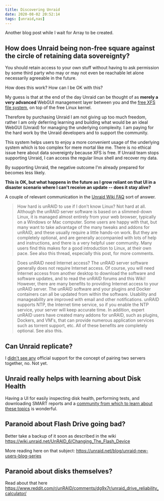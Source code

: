 ```yaml
---
title: Discovering Unraid
date: 2020-08-02 20:52:14
tags: [unraid,nas]
---
```


Another blog post while I wait for Array to be created.

## How does Unraid being non-free square against the circle of retaining data sovereignty?

You should retain access to your own stuff without having to ask permission by some third party who may or may not even be reachable let alone necessarily agreeable in the future.

How does this work? How can I be OK with this?

My guess is that at the end of the day Unraid can be thought of as **merely a very advanced** WebGUI management layer between you and the [free XFS file system](https://www.kernel.org/doc/html/latest/admin-guide/xfs.html), on top of the free Linux kernel.

Therefore by purchasing Unraid I am not giving up too much freedom, rather I am only deferring learning and building what would be an ideal WebGUI (Unraid) for managing the underlying complexity. I am paying for the hard work by the Unraid developers and to support the community.

This system helps users to enjoy a more convenient usage of the underlying system which is too complex for mere mortal like me. There is no ethical issue here about data sovereignty because XFS is free. If Unraid team stops supporting Unraid, I can access the regular linux shell and recover my data.

By supporting Unraid, the negative outcome I'm already prepared for becomes less likely.

**This is OK, but what happens in the future as I grow reliant on that UI in a disaster scenario where I can't receive an update -- does it stay alive?**

A couple of relevant communication in the [Unraid Wiki FAQ](https://wiki.unraid.net/index.php/FAQ#What_is_unRAID.3F) sort of answer.

> How hard is unRAID to use if I don't know Linux?
> Not hard at all. Although the unRAID server software is based on a slimmed-down Linux, it is managed almost entirely from your web browser, typically on a Windows or Mac computer. Some users are happy with that, but many want to take advantage of the many tweaks and addons for unRAID, and these usually require a little hands-on work. But they are completely optional, and are generally accompanied with lots of help and instructions, and there is a very helpful user community. Many users find this makes for a good introduction to Linux, at their own pace. See also this thread, especially this post, for more comments.

> Does unRAID need Internet access?
> The unRAID server software generally does not require Internet access. Of course, you will need Internet access from another desktop to download the software and software updates, and to read the unRAID forums and this Wiki!
> However, there are many benefits to providing Internet access to your unRAID server. The unRAID software and your plugins and Docker containers can all be updated from within the software. Usability and manageability are improved with email and other notifications. unRAID supports NTP, the Internet time service, so if you enable the NTP service, your server will keep accurate time. In addition, expert unRAID users have created many addons for unRAID, such as plugins, Dockers, and VM's, that can provide numerous application services such as torrent support, etc. All of these benefits are completely optional. See also this.

## Can Unraid replicate?

I [didn't see any](https://www.reddit.com/r/unRAID/comments/b1m59a/best_practices_to_connect_two_unraid_servers/) official support for the concept of pairing two servers together, no. Not yet.

## Unraid really helps with learning about Disk Health

Having a UI for easily inspecting disk health, performing tests, and downloading SMART reports and a [community from which to learn about these topics](https://forums.unraid.net/topic/44442-warning-reported-uncorrect-what-is-reported-uncorrect-unraid-notification/
) is wonderful.

## Paranoid about Flash Drive going bad?

Better take a backup of it soon as described in the wiki https://wiki.unraid.net/UnRAID_6/Changing_The_Flash_Device

More reading here on that subject: https://unraid.net/blog/unraid-new-users-blog-series

## Paranoid about disks themselves?

Read about that here https://www.reddit.com/r/unRAID/comments/dg9x7r/unraid_drive_reliability_calculator/
